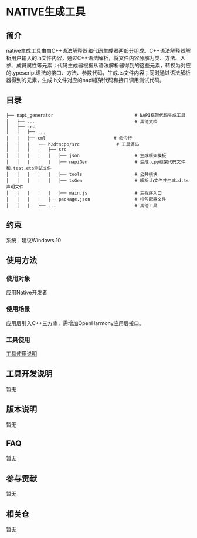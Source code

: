 # NATIVE生成工具

## 简介

native生成工具由由C++语法解释器和代码生成器两部分组成。C++语法解释器解析用户输入的.h文件内容，通过C++语法解析，将文件内容分解为类、方法、入参、成员属性等元素；代码生成器根据从语法解析器得到的这些元素，转换为对应的typescript语法的接口、方法、参数代码，生成.ts文件内容；同时通过语法解析器得到的元素，生成.h文件对应的napi框架代码和接口调用测试代码。

## 目录

```
├── napi_generator                               # NAPI框架代码生成工具
│   ├── ...                                      # 其他文档
│   ├── src
│   │   ├── ...                                 
│   │   ├── cml                          # 命令行
│   │   |   ├── h2dtscpp/src              # 工具源码
│   │   |   |   ├── src   
│   │   |   |   |   ├── json                     # 生成框架模板
│   │   |   |   |   ├── napiGen                  # 生成.cpp框架代码文件和.test.ets测试文件
│   │   |   |   |   ├── tools                    # 公共模块
│   │   |   |   |   ├── tsGen                    # 解析.h文件并生成.d.ts声明文件
│   │   |   |   |   ├── main.js                  # 主程序入口
│   │   |   |   ├── package.json                 # 打包配置文件
│   │   |   ├── ...                              # 其他工具
```

## 约束

系统：建议Windows 10

## 使用方法

### 使用对象

应用Native开发者

### 使用场景

应用层引入C++三方库，需增加OpenHarmony应用层接口。

### 工具使用

[工具使用说明](https://gitee.com/openharmony/napi_generator/tree/master/src/cli/h2dtscpp/docs/usage/INSTRUCTION_ZH.md)

## 工具开发说明

暂无

## 版本说明

暂无

## FAQ

暂无

## 参与贡献

暂无

## 相关仓

暂无